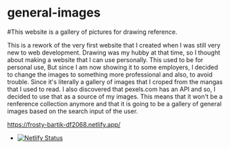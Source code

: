 # general-images

#This website is a gallery of pictures for drawing reference.

This is a rework of the very first website that I created when I was still very new to web development.
Drawing was my hubby at that time, so I thought about making a website that I can use personally. This used to be for personal use, But since I am now showing it to some employers, I decided to change the images to something more professional and also, to avoid trouble. Since it's literally a gallery of images that I croped from the mangas that I used to read. I also discovered that pexels.com has an API and so, I decided to use that as a source of my images. This means that it won't be a renference collection anymore and that it is going to be a gallery of general images based on the search input of the user.




https://frosty-bartik-df2068.netlify.app/   

- [![Netlify Status](https://api.netlify.com/api/v1/badges/50c799b5-560b-486c-9285-04f530d13b8f/deploy-status)](https://app.netlify.com/sites/frosty-bartik-df2068/deploys)

